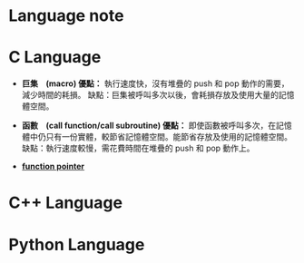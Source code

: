 # Language note

C Language
===
* **巨集　(macro)
優點：** 執行速度快，沒有堆疊的 push 和 pop 動作的需要，減少時間的耗損。
缺點：巨集被呼叫多次以後，會耗損存放及使用大量的記憶體空間。

* **函數　(call function/call subroutine)
優點：** 即使函數被呼叫多次，在記憶體中仍只有一份實體，較節省記憶體空間。能節省存放及使用的記憶體空間。
缺點：執行速度較慢，需花費時間在堆疊的 push 和 pop 動作上。

* **[function pointer](http://hackgrass.blogspot.com/2017/07/cc-function-pointer-function-pointer.html)**


C++ Language
===


Python Language
===

